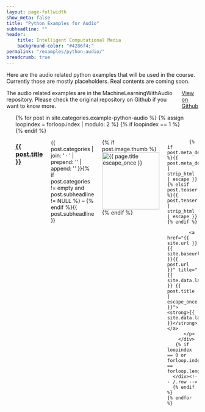 ```yaml
---
layout: page-fullwidth
show_meta: false
title: "Python Examples for Audio"
subheadline: ""
header:
    title: Intelligent Computational Media
    background-color: "#4286f4;"
permalink: "/examples/python-audio/"
breadcrumb: true
---
```


Here are the audio related python examples that will be used in the course. Currently those are mostly placeholders. Real contents are coming soon.

<div class="row">
    <div class="medium-6 columns t10 medium-centered text-center panel">
	<div>
      The audio related examples are in the MachineLearningWithAudio repository. Please check the original repository on Github if you want to know more.
	  </div>
	  <div><a class = "radius button small" target="_blank" href = "https://github.com/SopiMlab/MachineLearningWithAudio" >View on Github</a></div>
    </div>
</div><!-- /.row -->


<ul>
	{% for post in site.categories.example-python-audio %}
	  {% assign loopindex = forloop.index | modulo: 2 %}
	  {% if loopindex == 1 %}
		<div class="row">
	  {% endif %}
		<div class="small-6 columns">
		  <h3><a href="{{ site.url }}{{ site.baseurl }}{{ post.url }}">{{ post.title }}</a></h3>
		  <p class="subheadline">{{ post.categories | join: ' &middot; ' | prepend: '<span class="subheader">' | append: '</span>' }}{% if post.categories != empty and post.subheadline != NULL %} – {% endif %}{{ post.subheadline }}</p>
		  <p>
			{% if post.image.thumb %}<a href="{{ site.url }}{{ site.baseurl }}{{ post.url }}" title="{{ post.title | escape_once }}"><img src="{{ site.urlimg }}{{ post.image.thumb }}" class="alignleft" width="150" height="150" alt="{{ page.title escape_once }}"></a>{% endif %}

			{% if post.meta_description %}{{ post.meta_description | strip_html | escape }}{% elsif post.teaser %}{{ post.teaser | strip_html | escape }}{% endif %}

			<a href="{{ site.url }}{{ site.baseurl }}{{ post.url }}" title="{{ site.data.language.read }} {{ post.title | escape_once }}"><strong>{{ site.data.language.read_more }}</strong></a>
		  </p>
		</div>
	   {% if loopindex == 0 or forloop.index == forloop.length%}
	  </div><!-- /.row -->
	  {% endif %}
    {% endfor %}
</ul>